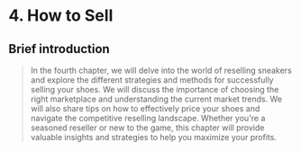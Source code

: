 # 4. How to Sell
## Brief introduction

> In the fourth chapter, we will delve into the world of reselling sneakers and explore the different strategies and methods for successfully selling your shoes. We will discuss the importance of choosing the right marketplace and understanding the current market trends. We will also share tips on how to effectively price your shoes and navigate the competitive reselling landscape. Whether you're a seasoned reseller or new to the game, this chapter will provide valuable insights and strategies to help you maximize your profits.